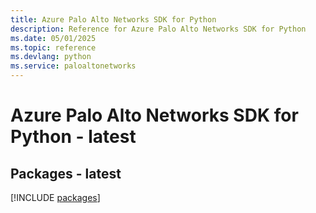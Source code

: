 ```yaml
---
title: Azure Palo Alto Networks SDK for Python
description: Reference for Azure Palo Alto Networks SDK for Python
ms.date: 05/01/2025
ms.topic: reference
ms.devlang: python
ms.service: paloaltonetworks
---
```

# Azure Palo Alto Networks SDK for Python - latest
## Packages - latest
[!INCLUDE [packages](palo-alto-networks-index.md)]